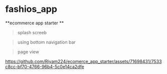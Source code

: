 # fashios_app


**ecommerce app starter **

> splash screeb

> using bottom navigation bar  

> page view 


https://github.com/Riyam224/ecomerce_app_starter/assets/71698431/7533c8cc-bf70-4766-96b4-5c0e14ca2dfe

